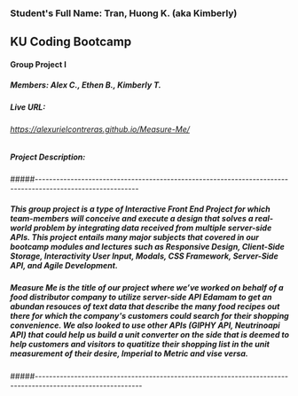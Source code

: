 ### Student's Full Name: Tran, Huong K. (aka Kimberly)  
## KU Coding Bootcamp  
#### Group Project I 
##### Members: Alex C., Ethen B., Kimberly T.


##### Live URL:  
###### https://alexurielcontreras.github.io/Measure-Me/
 
##### Project Description:
#####-----------------------------------------------------------------------------------------------------------
##### This group project is a type of Interactive  Front End Project for which team-members will conceive and execute a design that solves a real-world problem by integrating data received from multiple server-side APIs. This project entails many major subjects that covered in our bootcamp modules and lectures such as Responsive Design, Client-Side Storage, Interactivity User Input, Modals, CSS Framework, Server-Side API,  and Agile Development.

##### Measure Me is the title of our project where we’ve worked on behalf of a food distributor company to utilize server-side API Edamam to get an abundan resouces of text data that describe the many food recipes out there for which the company's customers could search for their shopping convenience. We also looked to use other APIs (GIPHY API, Neutrinoapi API)  that could help us build a unit converter on the side that is deemed to help customers and visitors to quatitize their shopping list in the unit measurement of their desire, Imperial to Metric and vise versa.
#####------------------------------------------------------------------------------------------------------------